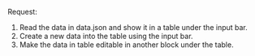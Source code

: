 Request:
1. Read the data in data.json and show it in a table under the input bar.
2. Create a new data into the table using the input bar.
3. Make the data in table editable in another block under the table. 